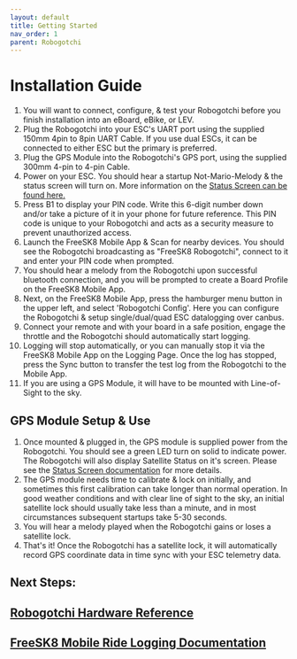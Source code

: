 ```yaml
---
layout: default
title: Getting Started
nav_order: 1
parent: Robogotchi
---
```


# Installation Guide
1. You will want to connect, configure, & test your Robogotchi before you finish installation into an eBoard, eBike, or LEV.
2. Plug the Robogotchi into your ESC's UART port using the supplied 150mm 4pin to 8pin UART Cable. If you use dual ESCs, it can be connected to either ESC but the primary is preferred. 
3. Plug the GPS Module into the Robogotchi's GPS port, using the supplied 300mm 4-pin to 4-pin Cable.
4. Power on your ESC. You should hear a startup Not-Mario-Melody & the status screen will turn on. More information on the [Status Screen can be found here.](./docs/robogotchi/operation-status.md)
5. Press B1 to display your PIN code. Write this 6-digit number down and/or take a picture of it in your phone for future reference. This PIN code is unique to your Robogotchi and acts as a security measure to prevent unauthorized access. 
6. Launch the FreeSK8 Mobile App & Scan for nearby devices. You should see the Robogotchi broadcasting as "FreeSK8 Robogotchi", connect to it and enter your PIN code when prompted. 
7. You should hear a melody from the Robogotchi upon successful bluetooth connection, and you will be prompted to create a Board Profile on the FreeSK8 Mobile App.
8. Next, on the FreeSK8 Mobile App, press the hamburger menu button in the upper left, and select 'Robogotchi Config'. Here you can configure the Robogotchi & setup single/dual/quad ESC datalogging over canbus. 
9. Connect your remote and with your board in a safe position, engage the throttle and the Robogotchi should automatically start logging. 
10. Logging will stop automatically, or you can manually stop it via the FreeSK8 Mobile App on the Logging Page. Once the log has stopped, press the Sync button to transfer the test log from the Robogotchi to the Mobile App. 
11. If you are using a GPS Module, it will have to be mounted with Line-of-Sight to the sky.

## GPS Module Setup & Use

1. Once mounted & plugged in, the GPS module is supplied power from the Robogotchi. You should see a green LED turn on solid to indicate power. The Robogotchi will also display Satellite Status on it's screen. Please see the [Status Screen documentation](https://codex.freesk8.org/docs/freesk8-mobile/connection) for more details. 
2. The GPS module needs time to calibrate & lock on initially, and sometimes this first calibration can take longer than normal operation. In good weather conditions and with clear line of sight to the sky, an initial satellite lock should usually take less than a minute, and in most circumstances subsequent startups take 5-30 seconds. 
3. You will hear a melody played when the Robogotchi gains or loses a satellite lock. 
4. That's it! Once the Robogotchi has a satellite lock, it will automatically record GPS coordinate data in time sync with your ESC telemetry data. 


## Next Steps: 

## [Robogotchi Hardware Reference](https://codex.freesk8.org/docs/robogotchi/hardware-reference/)

## [FreeSK8 Mobile Ride Logging Documentation](https://codex.freesk8.org/docs/freesk8-mobile/ride-logging/)